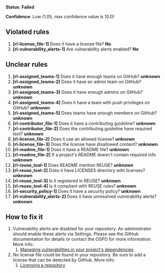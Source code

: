 **Status**: **Failed**

**Confidence**: Low (1.05, max confidence value is 10.0)

## Violated rules

1.  **[rl-license_file-1]** Does it have a license file? **No**
1.  **[rl-vulnerability_alerts-1]** Are vulnerability alerts enabled? **No**




## Unclear rules

1.  **[rl-assigned_teams-1]** Does it have enough teams on GitHub? **unknown**
1.  **[rl-assigned_teams-2]** Does it have an admin team on GitHub? **unknown**
1.  **[rl-assigned_teams-3]** Does it have enough admins on GitHub? **unknown**
1.  **[rl-assigned_teams-4]** Does it have a team with push privileges on GitHub? **unknown**
1.  **[rl-assigned_teams-5]** Does teams have enough members on GitHub? **unknown**
1.  **[rl-contributor_file-1]** Does it have a contributing guideline? **unknown**
1.  **[rl-contributor_file-2]** Does the contributing guideline have required text? **unknown**
1.  **[rl-license_file-2]** Does it use an allowed license? **unknown**
1.  **[rl-license_file-3]** Does the license have disallowed content? **unknown**
1.  **[rl-readme_file-1]** Does it have a README file? **unknown**
1.  **[rl-readme_file-2]** If a project's README doesn't contain required info **unknown**
1.  **[rl-reuse_tool-1]** Does README mention REUSE? **unknown**
1.  **[rl-reuse_tool-2]** Does it have LICENSES directory with licenses? **unknown**
1.  **[rl-reuse_tool-3]** Is it registered in REUSE? **unknown**
1.  **[rl-reuse_tool-4]** Is it compliant with REUSE rules? **unknown**
1.  **[rl-security_policy-1]** Does it have a security policy? **unknown**
1.  **[rl-vulnerability_alerts-2]** Does it have unresolved vulnerability alerts? **unknown**




## How to fix it

1.  Vulnerability alerts are disabled for your repository. An administrator should enable these alerts via Settings. Please see the GitHub documentation for details or contact the OSPO for more information.
    More info:
    1.  [Managing vulnerabilities in your project's dependencies](https://docs.github.com/en/code-security/supply-chain-security/managing-vulnerabilities-in-your-projects-dependencies)
2.  No license file could be found in your repository. Be sure to add a license that can be detected by GitHub.
    More info:
    1.  [Licensing a repository](https://docs.github.com/en/github/creating-cloning-and-archiving-repositories/licensing-a-repository#determining-the-location-of-your-license)

